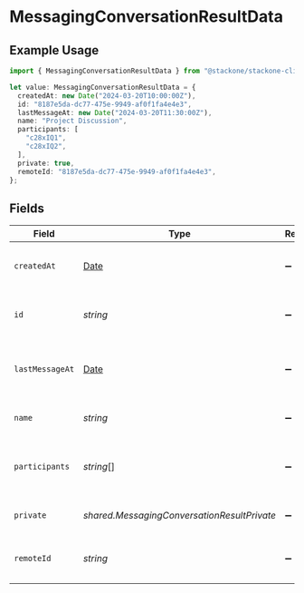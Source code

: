 # MessagingConversationResultData

## Example Usage

```typescript
import { MessagingConversationResultData } from "@stackone/stackone-client-ts/sdk/models/shared";

let value: MessagingConversationResultData = {
  createdAt: new Date("2024-03-20T10:00:00Z"),
  id: "8187e5da-dc77-475e-9949-af0f1fa4e4e3",
  lastMessageAt: new Date("2024-03-20T11:30:00Z"),
  name: "Project Discussion",
  participants: [
    "c28xIQ1",
    "c28xIQ2",
  ],
  private: true,
  remoteId: "8187e5da-dc77-475e-9949-af0f1fa4e4e3",
};
```

## Fields

| Field                                                                                         | Type                                                                                          | Required                                                                                      | Description                                                                                   | Example                                                                                       |
| --------------------------------------------------------------------------------------------- | --------------------------------------------------------------------------------------------- | --------------------------------------------------------------------------------------------- | --------------------------------------------------------------------------------------------- | --------------------------------------------------------------------------------------------- |
| `createdAt`                                                                                   | [Date](https://developer.mozilla.org/en-US/docs/Web/JavaScript/Reference/Global_Objects/Date) | :heavy_minus_sign:                                                                            | Timestamp when the conversation was created                                                   | 2024-03-20T10:00:00Z                                                                          |
| `id`                                                                                          | *string*                                                                                      | :heavy_minus_sign:                                                                            | Unique identifier                                                                             | 8187e5da-dc77-475e-9949-af0f1fa4e4e3                                                          |
| `lastMessageAt`                                                                               | [Date](https://developer.mozilla.org/en-US/docs/Web/JavaScript/Reference/Global_Objects/Date) | :heavy_minus_sign:                                                                            | Timestamp of the last message in the conversation                                             | 2024-03-20T11:30:00Z                                                                          |
| `name`                                                                                        | *string*                                                                                      | :heavy_minus_sign:                                                                            | Name or title of the conversation                                                             | Project Discussion                                                                            |
| `participants`                                                                                | *string*[]                                                                                    | :heavy_minus_sign:                                                                            | List of participant user IDs in the conversation                                              | [<br/>"c28xIQ1",<br/>"c28xIQ2"<br/>]                                                          |
| `private`                                                                                     | *shared.MessagingConversationResultPrivate*                                                   | :heavy_minus_sign:                                                                            | Whether the conversation is private                                                           | true                                                                                          |
| `remoteId`                                                                                    | *string*                                                                                      | :heavy_minus_sign:                                                                            | Provider's unique identifier                                                                  | 8187e5da-dc77-475e-9949-af0f1fa4e4e3                                                          |